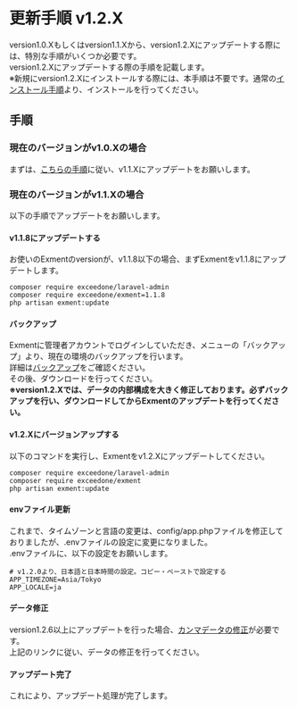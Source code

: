 # 更新手順 v1.2.X
version1.0.Xもしくはversion1.1.Xから、version1.2.Xにアップデートする際には、特別な手順がいくつか必要です。  
version1.2.Xにアップデートする際の手順を記載します。  
※新規にversion1.2.Xにインストールする際には、本手順は不要です。通常の[インストール手順](/ja/quickstart)より、インストールを行ってください。  

## 手順
### 現在のバージョンがv1.0.Xの場合
まずは、[こちらの手順](/ja/update/v1_1)に従い、v1.1.Xにアップデートをお願いします。

### 現在のバージョンがv1.1.Xの場合
以下の手順でアップデートをお願いします。

#### v1.1.8にアップデートする
お使いのExmentのversionが、v1.1.8以下の場合、まずExmentをv1.1.8にアップデートします。  

~~~
composer require exceedone/laravel-admin
composer require exceedone/exment=1.1.8
php artisan exment:update
~~~


#### バックアップ
Exmentに管理者アカウントでログインしていただき、メニューの「バックアップ」より、現在の環境のバックアップを行います。   
詳細は[バックアップ](/ja/backup)をご確認ください。   
その後、ダウンロードを行ってください。  
**※version1.2.Xでは、データの内部構成を大きく修正しております。必ずバックアップを行い、ダウンロードしてからExmentのアップデートを行ってください。**


#### v1.2.Xにバージョンアップする
以下のコマンドを実行し、Exmentをv1.2.Xにアップデートしてください。

~~~
composer require exceedone/laravel-admin
composer require exceedone/exment
php artisan exment:update
~~~

#### envファイル更新
これまで、タイムゾーンと言語の変更は、config/app.phpファイルを修正しておりましたが、.envファイルの設定に変更になりました。  
.envファイルに、以下の設定をお願いします。

~~~
# v1.2.0より、日本語と日本時間の設定。コピー・ペーストで設定する
APP_TIMEZONE=Asia/Tokyo
APP_LOCALE=ja
~~~

#### データ修正
version1.2.6以上にアップデートを行った場合、[カンマデータの修正](/ja/patch/comma)が必要です。  
上記のリンクに従い、データの修正を行ってください。


#### アップデート完了
これにより、アップデート処理が完了します。  
